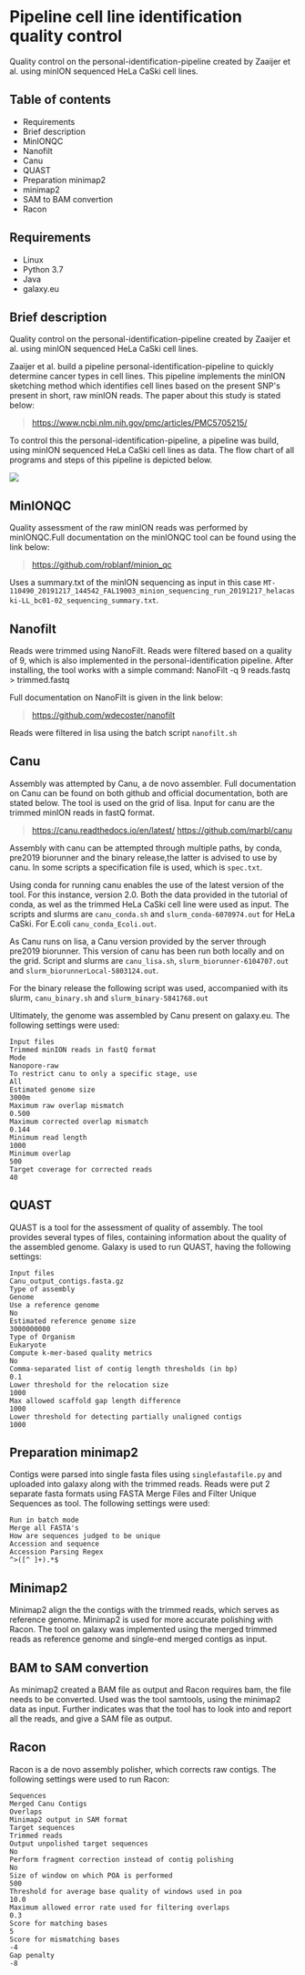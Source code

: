 # Pipeline cell line identification quality control
Quality control on the personal-identification-pipeline created by Zaaijer et al. using minION sequenced HeLa CaSki cell lines.
## Table of contents
- Requirements
- Brief description
- MinIONQC
- Nanofilt
- Canu 
- QUAST
- Preparation minimap2
- minimap2
- SAM to BAM convertion
- Racon

## Requirements
* Linux 
* Python 3.7 
* Java
* galaxy.eu

## Brief description
Quality control on the personal-identification-pipeline created by Zaaijer et al. using minION sequenced HeLa CaSki cell lines.

Zaaijer et al. build a pipeline personal-identification-pipeline to quickly determine cancer types in cell lines. This pipeline implements the minION sketching method which identifies cell lines based on the present SNP's present in short, raw minION reads. The paper about this study is stated below:

> https://www.ncbi.nlm.nih.gov/pmc/articles/PMC5705215/

To control this the personal-identification-pipeline, a pipeline was build, using minION sequenced HeLa CaSki cell lines as data.
The flow chart of all programs and steps of this pipeline is depicted below.

![](flowchart_end_report.png)

## MinIONQC
Quality assessment of the raw minION reads was performed by minIONQC.Full documentation on the minIONQC tool can be found using the link below:
> https://github.com/roblanf/minion_qc

Uses a summary.txt of the minION sequencing as input in this case `MT-110490_20191217_144542_FAL19003_minion_sequencing_run_20191217_helacaski-LL_bc01-02_sequencing_summary.txt`.

## Nanofilt
Reads were trimmed using NanoFilt. Reads were filtered based on a quality of 9, which is also implemented in the personal-identification pipeline. After installing, the tool works with a simple command: NanoFilt -q 9 reads.fastq > trimmed.fastq  

Full documentation on NanoFilt is given in the link below:
> https://github.com/wdecoster/nanofilt

Reads were filtered in lisa using the batch script `nanofilt.sh`

## Canu
Assembly was attempted by Canu, a de novo assembler. Full documentation on Canu can be found on both github and official documentation, both are stated below. The tool is used on the grid of lisa. Input for canu are the trimmed minION reads in fastQ format.

> https://canu.readthedocs.io/en/latest/
> https://github.com/marbl/canu

Assembly with canu can be attempted through multiple paths, by conda, pre2019 biorunner and the binary release,the latter is advised to use by canu. In some scripts a specification file is used, which is `spec.txt`.

Using conda for running canu enables the use of the latest version of the tool. For this instance, version 2.0. Both the data provided in the tutorial of conda, as wel as the trimmed HeLa CaSki cell line were used as input. The scripts and slurms are `canu_conda.sh` and `slurm_conda-6070974.out` for HeLa CaSki. For E.coli `canu_conda_Ecoli.out`.

As Canu runs on lisa, a Canu version provided by the server through pre2019 biorunner. This version of canu has been run both locally and on the grid. Script and slurms are `canu_lisa.sh`, `slurm_biorunner-6104707.out` and  `slurm_biorunnerLocal-5803124.out`.

For the binary release the following script was used, accompanied with its slurm, `canu_binary.sh` and  `slurm_binary-5841768.out`

Ultimately, the genome was assembled by Canu present on galaxy.eu. The following settings were used:
```
Input files                                                                    Trimmed minION reads in fastQ format
Mode                                                                           Nanopore-raw
To restrict canu to only a specific stage, use                                 All
Estimated genome size                                                          3000m
Maximum raw overlap mismatch                                                   0.500
Maximum corrected overlap mismatch                                             0.144
Minimum read length                                                            1000
Minimum overlap                                                                500
Target coverage for corrected reads                                            40
```
## QUAST
QUAST is a tool for the assessment of quality of assembly. The tool provides several types of files, containing information about the quality of the assembled genome. Galaxy is used to run QUAST, having the following settings:
```
Input files                                                                    Canu_output_contigs.fasta.gz
Type of assembly                                                               Genome
Use a reference genome                                                         No
Estimated reference genome size                                                3000000000
Type of Organism                                                               Eukaryote
Compute k-mer-based quality metrics                                            No
Comma-separated list of contig length thresholds (in bp)                       0.1
Lower threshold for the relocation size                                       1000
Max allowed scaffold gap length difference                                    1000
Lower threshold for detecting partially unaligned contigs                     1000
```
## Preparation minimap2
Contigs were parsed into single fasta files using `singlefastafile.py` and uploaded into galaxy along with the trimmed reads. Reads were put 2 separate fasta formats using FASTA Merge Files and Filter Unique Sequences as tool. The following settings were used:
```
Run in batch mode                                                             Merge all FASTA's
How are sequences judged to be unique                                         Accession and sequence
Accession Parsing Regex                                                       ^>([^ ]+).*$
```
## Minimap2
Minimap2 align the the contigs with the trimmed reads, which serves as reference genome. Minimap2 is used for more accurate polishing with Racon. The tool on galaxy was implemented using the merged trimmed reads as reference genome and single-end merged contigs as input.

## BAM to SAM convertion
As minimap2 created a BAM file as output and Racon requires bam, the file needs to be converted. Used was the tool samtools, using the minimap2 data as input. Further indicates was that the tool has to look into and report all the reads, and give a SAM file as output.

## Racon
Racon is a de novo assembly polisher, which corrects raw contigs. The following settings were used to run Racon:
```
Sequences                                                                      Merged Canu Contigs
Overlaps                                                                       Minimap2 output in SAM format
Target sequences                                                               Trimmed reads
Output unpolished target sequences                                             No
Perform fragment correction instead of contig polishing                        No
Size of window on which POA is performed                                       500
Threshold for average base quality of windows used in poa                      10.0
Maximum allowed error rate used for filtering overlaps                         0.3
Score for matching bases                                                       5
Score for mismatching bases                                                    -4
Gap penalty                                                                    -8
```

